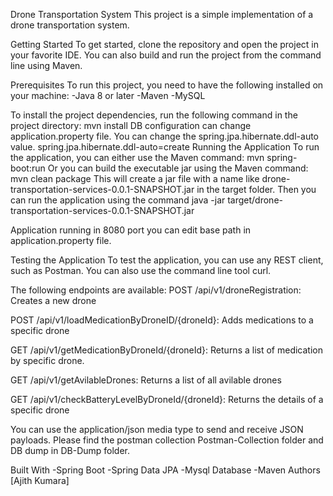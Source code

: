 Drone Transportation System
This project is a simple implementation of a drone transportation system.

Getting Started
To get started, clone the repository and open the project in your favorite IDE. You can also build and run the project from the command line using Maven.

Prerequisites
To run this project, you need to have the following installed on your machine:
-Java 8 or later
-Maven
-MySQL

To install the project dependencies, run the following command in the project directory:
 mvn install
DB configuration can change application.property file.
You can change the spring.jpa.hibernate.ddl-auto value.
spring.jpa.hibernate.ddl-auto=create
Running the Application
To run the application, you can either use the Maven command:
  mvn spring-boot:run
Or you can build the executable jar using the Maven command:
  mvn clean package
This will create a jar file with a name like drone-transportation-services-0.0.1-SNAPSHOT.jar in the target folder. Then you can run the application using the command
  java -jar target/drone-transportation-services-0.0.1-SNAPSHOT.jar
  
Application running in 8080 port you can edit base path in application.property file.

Testing the Application
To test the application, you can use any REST client, such as Postman. You can also use the command line tool curl.

The following endpoints are available:
POST /api/v1/droneRegistration: Creates a new drone

POST /api/v1/loadMedicationByDroneID/{droneId}: Adds medications to a specific drone

GET /api/v1/getMedicationByDroneId/{droneId}: Returns a list of medication by specific drone.

GET /api/v1/getAvilableDrones: Returns a list of all avilable drones

GET /api/v1/checkBatteryLevelByDroneId/{droneId}: Returns the details of a specific drone

You can use the application/json media type to send and receive JSON payloads.
Please find the postman collection Postman-Collection folder and DB dump in DB-Dump folder.

Built With
-Spring Boot
-Spring Data JPA
-Mysql Database
-Maven
Authors
[Ajith Kumara]
